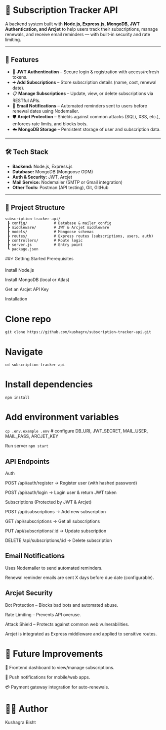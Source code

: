# 📌 Subscription Tracker API  

A backend system built with **Node.js, Express.js, MongoDB, JWT Authentication, and Arcjet** to help users track their subscriptions, manage renewals, and receive email reminders — with built-in security and rate limiting.  

---

## 🚀 Features  

- 🔑 **JWT Authentication** – Secure login & registration with access/refresh tokens.  
- ➕ **Add Subscriptions** – Store subscription details (name, cost, renewal date).  
- 📋 **Manage Subscriptions** – Update, view, or delete subscriptions via RESTful APIs.  
- 📧 **Email Notifications** – Automated reminders sent to users before renewal dates using Nodemailer.  
- 🛡 **Arcjet Protection** – Shields against common attacks (SQLi, XSS, etc.), enforces rate limits, and blocks bots.  
- ☁️ **MongoDB Storage** – Persistent storage of user and subscription data.  

---

## 🛠 Tech Stack  

- **Backend:** Node.js, Express.js  
- **Database:** MongoDB (Mongoose ODM)  
- **Auth & Security:** JWT, Arcjet  
- **Mail Service:** Nodemailer (SMTP or Gmail integration)  
- **Other Tools:** Postman (API testing), Git, GitHub  

---

## 📂 Project Structure  
```
subscription-tracker-api/
 ┣ config/            # Database & mailer config
 ┣ middleware/        # JWT & Arcjet middleware
 ┣ models/            # Mongoose schemas
 ┣ routes/            # Express routes (subscriptions, users, auth)
 ┣ controllers/       # Route logic
 ┣ server.js          # Entry point
 ┗ package.json
```
##⚡ Getting Started
Prerequisites

Install Node.js

Install MongoDB
 (local or Atlas)

Get an Arcjet API Key

Installation
# Clone repo
```git clone https://github.com/kushagrx/subscription-tracker-api.git```

# Navigate
```cd subscription-tracker-api```

# Install dependencies
```npm install```

# Add environment variables
```cp .env.example .env```   # configure DB_URI, JWT_SECRET, MAIL_USER, MAIL_PASS, ARCJET_KEY

 Run server
```npm start```

## API Endpoints
Auth

POST /api/auth/register → Register user (with hashed password)

POST /api/auth/login → Login user & return JWT token

Subscriptions (Protected by JWT & Arcjet)

POST /api/subscriptions → Add new subscription

GET /api/subscriptions → Get all subscriptions

PUT /api/subscriptions/:id → Update subscription

DELETE /api/subscriptions/:id → Delete subscription

## Email Notifications

Uses Nodemailer to send automated reminders.

Renewal reminder emails are sent X days before due date (configurable).

## Arcjet Security

Bot Protection – Blocks bad bots and automated abuse.

Rate Limiting – Prevents API overuse.

Attack Shield – Protects against common web vulnerabilities.

Arcjet is integrated as Express middleware and applied to sensitive routes.

# 🎯 Future Improvements

📱 Frontend dashboard to view/manage subscriptions.

🔔 Push notifications for mobile/web apps.

💳 Payment gateway integration for auto-renewals.

# 👨‍💻 Author

Kushagra Bisht
